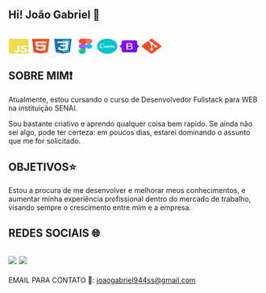 ## Hi! João Gabriel 👾

<div style="display: inline_block"><br>
  <img align="center" alt="JAO-JS" height="30" width="40" src="https://raw.githubusercontent.com/devicons/devicon/master/icons/javascript/javascript-plain.svg">
  <img align="center" alt="JAO-HTML" height="30" width="40" src="https://raw.githubusercontent.com/devicons/devicon/master/icons/html5/html5-original.svg">
  <img align="center" alt="JAO-CSS" height="30" width="40" src="https://raw.githubusercontent.com/devicons/devicon/master/icons/css3/css3-original.svg">
  <img align="center" alt="JAO-FIGMA" height="30" width="40" src="https://raw.githubusercontent.com/devicons/devicon/master/icons/figma/figma-original.svg">
  <img align="center" alt="JAO-CANVA" height="30" width="40" src="https://raw.githubusercontent.com/devicons/devicon/master/icons/canva/canva-original.svg">
  <img align="center" alt="JAO-BOOTSTRAP" height="30" width="40" src="https://raw.githubusercontent.com/devicons/devicon/master/icons/bootstrap/bootstrap-original.svg">
  <img align="center" alt="JAO-GIT" height="30" width="40" src="https://raw.githubusercontent.com/devicons/devicon/master/icons/git/git-original.svg">
</div>



## SOBRE MIM❗
Atualmente, estou cursando o curso de Desenvolvedor Fullstack para WEB na instituição SENAI.



Sou bastante criativo e aprendo qualquer coisa bem rapido. Se ainda não sei algo, pode ter certeza: em poucos dias, estarei dominando o assunto que me for solicitado.

## OBJETIVOS⭐
Estou a procura de me desenvolver e melhorar meus conhecimentos, e aumentar minha 
experiência profissional dentro do mercado de trabalho, visando sempre o crescimento 
entre mim e a empresa.

## REDES SOCIAIS 🌐
   <a href="https://www.instagram.com/jaogabrielsilva_?igsh=djYxYTZ5em00Nmo1
     " target="_blank"><img src="https://img.shields.io/badge/-Instagram-%23E4405F?style=for-the-badge&logo=instagram&logoColor=white" target="_blank"></a>
  <a href="https://www.linkedin.com/in/gabriel-silva944ss/" target="_blank"><img src="https://img.shields.io/badge/-LinkedIn-%230077B5?style=for-the-badge&logo=linkedin&logoColor=white" target="_blank"></a> 
  -
  EMAIL PARA CONTATO 📩: joaogabriel944ss@gmail.com
